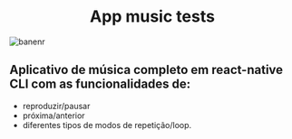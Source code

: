 <h1 align="center">App music tests</h1>

![banenr](https://user-images.githubusercontent.com/67022479/156891123-d5afe5db-cd18-4ec3-af04-a272869430b6.png)

## Aplicativo de música completo em react-native CLI com as funcionalidades de:
 * reproduzir/pausar
 * próxima/anterior
 * diferentes tipos de modos de repetição/loop.
